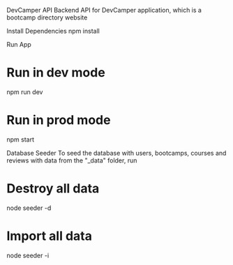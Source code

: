 DevCamper API
  Backend API for DevCamper application, which is a bootcamp directory website
  
Install Dependencies
  npm install
  
Run App
  # Run in dev mode
  npm run dev

  # Run in prod mode
   npm start
   
Database Seeder
   To seed the database with users, bootcamps, courses and reviews with data from the "_data" folder, run

  # Destroy all data
  node seeder -d
  
  # Import all data
  node seeder -i
